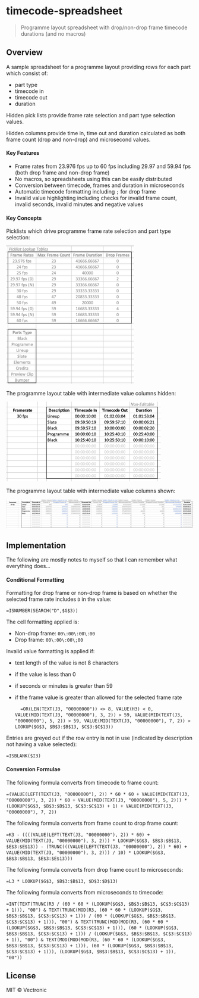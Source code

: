 # timecode-spreadsheet
> Programme layout spreadsheet with drop/non-drop frame timecode durations (and no macros)

## Overview

A sample spreadsheet for a programme layout providing rows for each part which consist of:

- part type
- timecode in
- timecode out
- duration

Hidden pick lists provide frame rate selection and part type selection values.

Hidden columns provide time in, time out and duration calculated as both frame count (drop and non-drop) and microsecond values.

#### Key Features 

* Frame rates from 23.976 fps up to 60 fps including 29.97 and 59.94 fps (both drop frame and non-drop frame)
* No macros, so spreadsheets using this can be easily distributed
* Conversion between timecode, frames and duration in microseconds
* Automatic timecode formatting including `;` for drop frame 
* Invalid value highlighting including checks for invalid frame count, invalid seconds, invalid minutes and negative values

#### Key Concepts

Picklists which drive programme frame rate selection and part type selection:

![Picklists](images/picklists.png "Picklists")

The programme layout table with intermediate value columns hidden:

![Layout](images/layout.png "Layout")

The programme layout table with intermediate value columns shown:

![Layout All Columns](images/layout_all_columns.png "Layout All Columns")

## Implementation

The following are mostly notes to myself so that I can remember what everything does...
 
#### Conditional Formatting

Formatting for drop frame or non-drop frame is based on whether the selected frame rate includes `D` in the value:

	=ISNUMBER(SEARCH("D",$G$3))

The cell formatting applied is:

* Non-drop frame: `00\:00\:00\:00`
* Drop frame: `00\:00\:00\;00`

Invalid value formatting is applied if:

* text length of the value is not 8 characters
* if the value is less than 0
* if seconds or minutes is greater than 59
* if the frame value is greater than allowed for the selected frame rate

	    =OR(LEN(TEXT(J3, "00000000")) <> 8, VALUE(H3) < 0, VALUE(MID(TEXT(J3, "00000000"), 3, 2)) > 59, VALUE(MID(TEXT(J3, "00000000"), 5, 2)) > 59, VALUE(MID(TEXT(J3, "00000000"), 7, 2)) > LOOKUP($G$3, $B$3:$B$13, $C$3:$C$13))

Entries are greyed out if the row entry is not in use (indicated by description not having a value selected):

	=ISBLANK($I3)

#### Conversion Formulae

The following formula converts from timecode to frame count:

	=(VALUE(LEFT(TEXT(J3, "00000000"), 2)) * 60 * 60 + VALUE(MID(TEXT(J3, "00000000"), 3, 2)) * 60 + VALUE(MID(TEXT(J3, "00000000"), 5, 2))) * (LOOKUP($G$3, $B$3:$B$13, $C$3:$C$13) + 1) + VALUE(MID(TEXT(J3, "00000000"), 7, 2))

The following formula converts from frame count to drop frame count:

	=K3 - ((((VALUE(LEFT(TEXT(J3, "00000000"), 2)) * 60) + VALUE(MID(TEXT(J3, "00000000"), 3, 2))) * LOOKUP($G$3, $B$3:$B$13, $E$3:$E$13)) - (TRUNC(((VALUE(LEFT(TEXT(J3, "00000000"), 2)) * 60) + VALUE(MID(TEXT(J3, "00000000"), 3, 2))) / 10) * LOOKUP($G$3, $B$3:$B$13, $E$3:$E$13)))

The following formula converts from drop frame count to microseconds:

	=L3 * LOOKUP($G$3, $B$3:$B$13, $D$3:$D$13)

The following formula converts from microseconds to timecode:

	=INT(TEXT(TRUNC(R3 / (60 * 60 * (LOOKUP($G$3, $B$3:$B$13, $C$3:$C$13) + 1))), "00") & TEXT(TRUNC(MOD(R3, (60 * 60 * (LOOKUP($G$3, $B$3:$B$13, $C$3:$C$13) + 1))) / (60 * (LOOKUP($G$3, $B$3:$B$13, $C$3:$C$13) + 1))), "00") & TEXT(TRUNC(MOD(MOD(R3, (60 * 60 * (LOOKUP($G$3, $B$3:$B$13, $C$3:$C$13) + 1))), (60 * (LOOKUP($G$3, $B$3:$B$13, $C$3:$C$13) + 1))) / (LOOKUP($G$3, $B$3:$B$13, $C$3:$C$13) + 1)), "00") & TEXT(MOD(MOD(MOD(R3, (60 * 60 * (LOOKUP($G$3, $B$3:$B$13, $C$3:$C$13) + 1))), (60 * (LOOKUP($G$3, $B$3:$B$13, $C$3:$C$13) + 1))), (LOOKUP($G$3, $B$3:$B$13, $C$3:$C$13) + 1)), "00"))

## License

MIT © Vectronic


